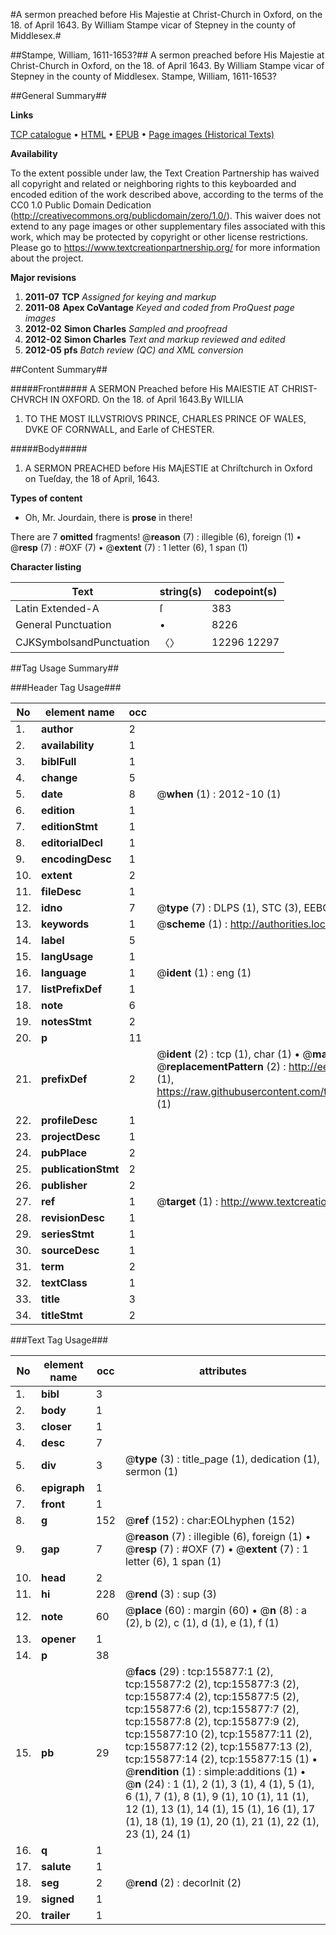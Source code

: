 #A sermon preached before His Majestie at Christ-Church in Oxford, on the 18. of April 1643. By William Stampe vicar of Stepney in the county of Middlesex.#

##Stampe, William, 1611-1653?##
A sermon preached before His Majestie at Christ-Church in Oxford, on the 18. of April 1643. By William Stampe vicar of Stepney in the county of Middlesex.
Stampe, William, 1611-1653?

##General Summary##

**Links**

[TCP catalogue](http://www.ota.ox.ac.uk/tcp/)  • 
[HTML](http://tei.it.ox.ac.uk/tcp/Texts-HTML/free/A93/A93780.html)  • 
[EPUB](http://tei.it.ox.ac.uk/tcp/Texts-EPUB/free/A93/A93780.epub) • 
[Page images (Historical Texts)](https://historicaltexts.jisc.ac.uk/eebo-99858921e)

**Availability**

To the extent possible under law, the Text Creation Partnership has waived all copyright and related or neighboring rights to this keyboarded and encoded edition of the work described above, according to the terms of the CC0 1.0 Public Domain Dedication (http://creativecommons.org/publicdomain/zero/1.0/). This waiver does not extend to any page images or other supplementary files associated with this work, which may be protected by copyright or other license restrictions. Please go to https://www.textcreationpartnership.org/ for more information about the project.

**Major revisions**

1. __2011-07__ __TCP__ *Assigned for keying and markup*
1. __2011-08__ __Apex CoVantage__ *Keyed and coded from ProQuest page images*
1. __2012-02__ __Simon Charles__ *Sampled and proofread*
1. __2012-02__ __Simon Charles__ *Text and markup reviewed and edited*
1. __2012-05__ __pfs__ *Batch review (QC) and XML conversion*

##Content Summary##

#####Front#####
A SERMON Preached before His MAIESTIE AT CHRIST-CHVRCH IN OXFORD. On the 18. of April 1643.By WILLIA
1. TO THE MOST ILLVSTRIOVS PRINCE, CHARLES PRINCE OF WALES, DVKE OF CORNWALL, and Earle of CHESTER.

#####Body#####

1. A SERMON PREACHED before His MAjESTIE at Chriſtchurch in Oxford on Tueſday, the 18 of April, 1643.

**Types of content**

  * Oh, Mr. Jourdain, there is **prose** in there!

There are 7 **omitted** fragments! 
 @__reason__ (7) : illegible (6), foreign (1)  •  @__resp__ (7) : #OXF (7)  •  @__extent__ (7) : 1 letter (6), 1 span (1)

**Character listing**


|Text|string(s)|codepoint(s)|
|---|---|---|
|Latin Extended-A|ſ|383|
|General Punctuation|•|8226|
|CJKSymbolsandPunctuation|〈〉|12296 12297|

##Tag Usage Summary##

###Header Tag Usage###

|No|element name|occ|attributes|
|---|---|---|---|
|1.|__author__|2||
|2.|__availability__|1||
|3.|__biblFull__|1||
|4.|__change__|5||
|5.|__date__|8| @__when__ (1) : 2012-10 (1)|
|6.|__edition__|1||
|7.|__editionStmt__|1||
|8.|__editorialDecl__|1||
|9.|__encodingDesc__|1||
|10.|__extent__|2||
|11.|__fileDesc__|1||
|12.|__idno__|7| @__type__ (7) : DLPS (1), STC (3), EEBO-CITATION (1), PROQUEST (1), VID (1)|
|13.|__keywords__|1| @__scheme__ (1) : http://authorities.loc.gov/ (1)|
|14.|__label__|5||
|15.|__langUsage__|1||
|16.|__language__|1| @__ident__ (1) : eng (1)|
|17.|__listPrefixDef__|1||
|18.|__note__|6||
|19.|__notesStmt__|2||
|20.|__p__|11||
|21.|__prefixDef__|2| @__ident__ (2) : tcp (1), char (1)  •  @__matchPattern__ (2) : ([0-9\-]+):([0-9IVX]+) (1), (.+) (1)  •  @__replacementPattern__ (2) : http://eebo.chadwyck.com/downloadtiff?vid=$1&page=$2 (1), https://raw.githubusercontent.com/textcreationpartnership/Texts/master/tcpchars.xml#$1 (1)|
|22.|__profileDesc__|1||
|23.|__projectDesc__|1||
|24.|__pubPlace__|2||
|25.|__publicationStmt__|2||
|26.|__publisher__|2||
|27.|__ref__|1| @__target__ (1) : http://www.textcreationpartnership.org/docs/. (1)|
|28.|__revisionDesc__|1||
|29.|__seriesStmt__|1||
|30.|__sourceDesc__|1||
|31.|__term__|2||
|32.|__textClass__|1||
|33.|__title__|3||
|34.|__titleStmt__|2||


###Text Tag Usage###

|No|element name|occ|attributes|
|---|---|---|---|
|1.|__bibl__|3||
|2.|__body__|1||
|3.|__closer__|1||
|4.|__desc__|7||
|5.|__div__|3| @__type__ (3) : title_page (1), dedication (1), sermon (1)|
|6.|__epigraph__|1||
|7.|__front__|1||
|8.|__g__|152| @__ref__ (152) : char:EOLhyphen (152)|
|9.|__gap__|7| @__reason__ (7) : illegible (6), foreign (1)  •  @__resp__ (7) : #OXF (7)  •  @__extent__ (7) : 1 letter (6), 1 span (1)|
|10.|__head__|2||
|11.|__hi__|228| @__rend__ (3) : sup (3)|
|12.|__note__|60| @__place__ (60) : margin (60)  •  @__n__ (8) : a (2), b (2), c (1), d (1), e (1), f (1)|
|13.|__opener__|1||
|14.|__p__|38||
|15.|__pb__|29| @__facs__ (29) : tcp:155877:1 (2), tcp:155877:2 (2), tcp:155877:3 (2), tcp:155877:4 (2), tcp:155877:5 (2), tcp:155877:6 (2), tcp:155877:7 (2), tcp:155877:8 (2), tcp:155877:9 (2), tcp:155877:10 (2), tcp:155877:11 (2), tcp:155877:12 (2), tcp:155877:13 (2), tcp:155877:14 (2), tcp:155877:15 (1)  •  @__rendition__ (1) : simple:additions (1)  •  @__n__ (24) : 1 (1), 2 (1), 3 (1), 4 (1), 5 (1), 6 (1), 7 (1), 8 (1), 9 (1), 10 (1), 11 (1), 12 (1), 13 (1), 14 (1), 15 (1), 16 (1), 17 (1), 18 (1), 19 (1), 20 (1), 21 (1), 22 (1), 23 (1), 24 (1)|
|16.|__q__|1||
|17.|__salute__|1||
|18.|__seg__|2| @__rend__ (2) : decorInit (2)|
|19.|__signed__|1||
|20.|__trailer__|1||
